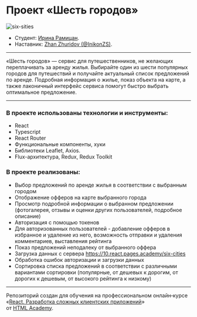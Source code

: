 # Проект «Шесть городов»

![six-sities](https://user-images.githubusercontent.com/45296707/191854793-61ebc38c-1b13-46a5-9bb9-9862c06250ee.jpg)

* Студент: [Ирина Рамицан](https://github.com/Ramitsan).
* Наставник: [Zhan Zhuridov (@InikonZS)](https://github.com/InikonZS).

---
«Шесть городов» — сервис для путешественников, не желающих переплачивать за аренду жилья. Выбирайте один из шести популярных городов для путешествий и получайте актуальный список предложений по аренде. Подробная информация о жилье, показ объекта на карте, а также лаконичный интерфейс сервиса помогут быстро выбрать оптимальное предложение.

---
### В проекте использованы технологии и инструменты:
- React
- Typescript
- React Router
- Функциональные компоненты, хуки
- Библиотеки Leaflet, Axios.
- Flux-архитектура, Redux, Redux Toolkit

### В проекте реализованы:
- Выбор предложений по аренде жилья в соответствии с выбранным городом
- Отображение офферов на карте выбранного города
- Просмотр подробной информации о выбранном предложении (фотогалерея, отзывы и оценки других пользователей, подробное описание)
- Авторизация с помощью токенов
- Для авторизованных пользователей - добавление офферов в избранное и удаление из него, возможность отправки и удаления комментариев, выставления рейтинга
- Показ предложений неподалеку от выбранного оффера
- Загрузка данных с сервера https://10.react.pages.academy/six-cities
- Обработка ошибок авторизации и загрузки данных
- Сортировка списка предложений в соответствии с различными вариантами сортировки (популярные, от дешевых к дорогим, от дорогих к дешевым, от высокого рейтинга к низкому)

---

Репозиторий создан для обучения на профессиональном онлайн‑курсе «[React. Разработка сложных клиентских приложений](https://htmlacademy.ru/intensive/react)» от [HTML Academy](https://htmlacademy.ru).
